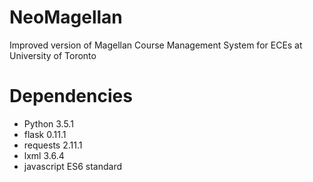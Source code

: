 # NeoMagellan
Improved version of Magellan Course Management System for ECEs at University of Toronto

# Dependencies
* Python 3.5.1
* flask 0.11.1
* requests 2.11.1
* lxml 3.6.4
* javascript ES6 standard
